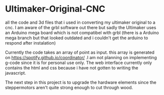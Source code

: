 # Ultimaker-Original-CNC
all the code and 3d files that i used in converting my ultimaker original to a cnc. I am aware of the grbl software out there but sadly the Ultimaker uses an Arduino mega board which is not compatibel with grbl (there is a Arduino mega branch but that looked outdated and i couldn't get the arduino to respond after instalation)

Currently the code takes an array of point as input. this array is generated on https://spotify.github.io/coordinator/ .I am not planning on implementing g-code since it is for personal use only. The web interface currently only contains the html and css because i have not gotten to writing the javascript.   

The next step in this project is to upgrade the hardware elements since the steppermotors aren't quite strong enough to cut through wood.
